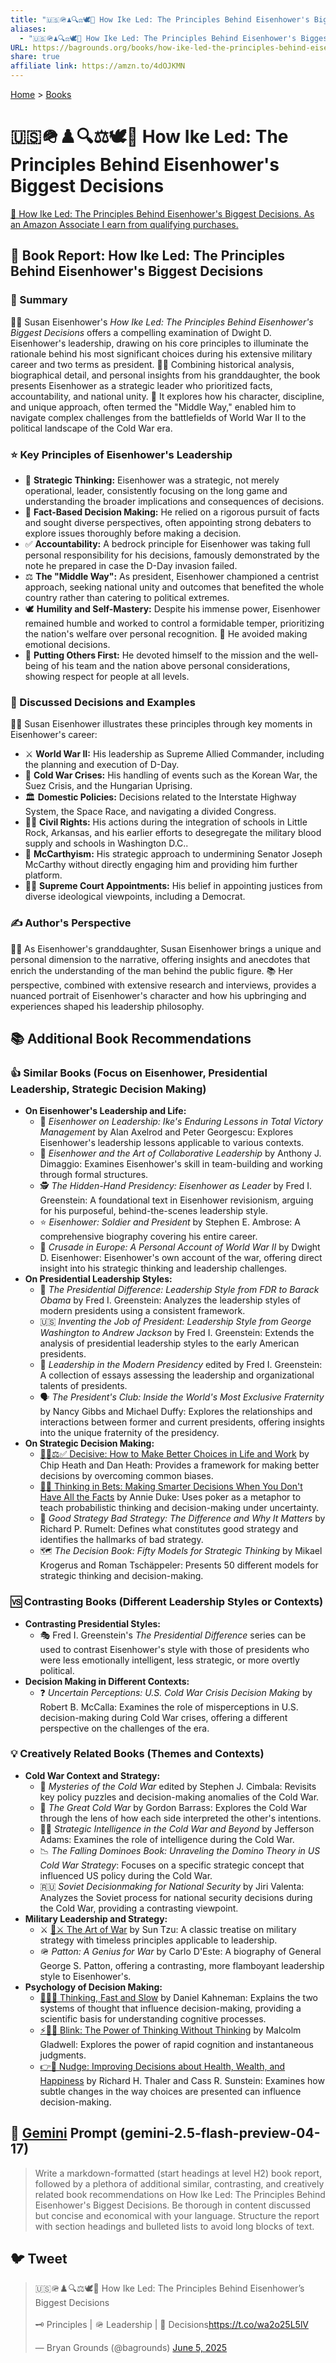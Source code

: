 ```yaml
---
title: "🇺🇸🪖♟️🔍⚖️🕊️🤝 How Ike Led: The Principles Behind Eisenhower's Biggest Decisions"
aliases:
  - "🇺🇸🪖♟️🔍⚖️🕊️🤝 How Ike Led: The Principles Behind Eisenhower's Biggest Decisions"
URL: https://bagrounds.org/books/how-ike-led-the-principles-behind-eisenhowers-biggest-decisions
share: true
affiliate link: https://amzn.to/4dOJKMN
---
```

[Home](../index.md) > [Books](./index.md)  
# 🇺🇸🪖♟️🔍⚖️🕊️🤝 How Ike Led: The Principles Behind Eisenhower's Biggest Decisions  
[🛒 How Ike Led: The Principles Behind Eisenhower's Biggest Decisions. As an Amazon Associate I earn from qualifying purchases.](https://amzn.to/4dOJKMN)  
  
## 📖 Book Report: How Ike Led: The Principles Behind Eisenhower's Biggest Decisions  
  
### 📝 Summary  
  
👩‍🦳 Susan Eisenhower's *How Ike Led: The Principles Behind Eisenhower's Biggest Decisions* offers a compelling examination of Dwight D. Eisenhower's leadership, drawing on his core principles to illuminate the rationale behind his most significant choices during his extensive military career and two terms as president. 🧑‍🎓 Combining historical analysis, biographical detail, and personal insights from his granddaughter, the book presents Eisenhower as a strategic leader who prioritized facts, accountability, and national unity. 🧭 It explores how his character, discipline, and unique approach, often termed the "Middle Way," enabled him to navigate complex challenges from the battlefields of World War II to the political landscape of the Cold War era.  
  
### ⭐ Key Principles of Eisenhower's Leadership  
  
* 🧠 **Strategic Thinking:** Eisenhower was a strategic, not merely operational, leader, consistently focusing on the long game and understanding the broader implications and consequences of decisions.  
* 🔎 **Fact-Based Decision Making:** He relied on a rigorous pursuit of facts and sought diverse perspectives, often appointing strong debaters to explore issues thoroughly before making a decision.  
* ✅ **Accountability:** A bedrock principle for Eisenhower was taking full personal responsibility for his decisions, famously demonstrated by the note he prepared in case the D-Day invasion failed.  
* ⚖️ **The "Middle Way":** As president, Eisenhower championed a centrist approach, seeking national unity and outcomes that benefited the whole country rather than catering to political extremes.  
* 🕊️ **Humility and Self-Mastery:** Despite his immense power, Eisenhower remained humble and worked to control a formidable temper, prioritizing the nation's welfare over personal recognition. 🚫 He avoided making emotional decisions.  
* 🤝 **Putting Others First:** He devoted himself to the mission and the well-being of his team and the nation above personal considerations, showing respect for people at all levels.  
  
### 🤔 Discussed Decisions and Examples  
  
👩‍🏫 Susan Eisenhower illustrates these principles through key moments in Eisenhower's career:  
  
* ⚔️ **World War II:** His leadership as Supreme Allied Commander, including the planning and execution of D-Day.  
* 🥶 **Cold War Crises:** His handling of events such as the Korean War, the Suez Crisis, and the Hungarian Uprising.  
* 🏛️ **Domestic Policies:** Decisions related to the Interstate Highway System, the Space Race, and navigating a divided Congress.  
* ✊🏿 **Civil Rights:** His actions during the integration of schools in Little Rock, Arkansas, and his earlier efforts to desegregate the military blood supply and schools in Washington D.C..  
* 🤫 **McCarthyism:** His strategic approach to undermining Senator Joseph McCarthy without directly engaging him and providing him further platform.  
* 👨‍⚖️ **Supreme Court Appointments:** His belief in appointing justices from diverse ideological viewpoints, including a Democrat.  
  
### ✍️ Author's Perspective  
  
🙋‍♀️ As Eisenhower's granddaughter, Susan Eisenhower brings a unique and personal dimension to the narrative, offering insights and anecdotes that enrich the understanding of the man behind the public figure. 📚 Her perspective, combined with extensive research and interviews, provides a nuanced portrait of Eisenhower's character and how his upbringing and experiences shaped his leadership philosophy.  
  
## 📚 Additional Book Recommendations  
  
### 👍 Similar Books (Focus on Eisenhower, Presidential Leadership, Strategic Decision Making)  
  
* **On Eisenhower's Leadership and Life:**  
    * 👴 *Eisenhower on Leadership: Ike's Enduring Lessons in Total Victory Management* by Alan Axelrod and Peter Georgescu: Explores Eisenhower's leadership lessons applicable to various contexts.  
    * 🤝 *Eisenhower and the Art of Collaborative Leadership* by Anthony J. Dimaggio: Examines Eisenhower's skill in team-building and working through formal structures.  
    * 🕵️ *The Hidden-Hand Presidency: Eisenhower as Leader* by Fred I. Greenstein: A foundational text in Eisenhower revisionism, arguing for his purposeful, behind-the-scenes leadership style.  
    * ⭐ *Eisenhower: Soldier and President* by Stephen E. Ambrose: A comprehensive biography covering his entire career.  
    * 📖 *Crusade in Europe: A Personal Account of World War II* by Dwight D. Eisenhower: Eisenhower's own account of the war, offering direct insight into his strategic thinking and leadership challenges.  
* **On Presidential Leadership Styles:**  
    * 👑 *The Presidential Difference: Leadership Style from FDR to Barack Obama* by Fred I. Greenstein: Analyzes the leadership styles of modern presidents using a consistent framework.  
    * 🇺🇸 *Inventing the Job of President: Leadership Style from George Washington to Andrew Jackson* by Fred I. Greenstein: Extends the analysis of presidential leadership styles to the early American presidents.  
    * 🤝 *Leadership in the Modern Presidency* edited by Fred I. Greenstein: A collection of essays assessing the leadership and organizational talents of presidents.  
    * 🗣️ *The President's Club: Inside the World's Most Exclusive Fraternity* by Nancy Gibbs and Michael Duffy: Explores the relationships and interactions between former and current presidents, offering insights into the unique fraternity of the presidency.  
* **On Strategic Decision Making:**  
    * [🤔💡⚖️✅ Decisive: How to Make Better Choices in Life and Work](./decisive-how-to-make-better-choices-in-life-and-work.md) by Chip Heath and Dan Heath: Provides a framework for making better decisions by overcoming common biases.  
    * [🎲🤔 Thinking in Bets: Making Smarter Decisions When You Don't Have All the Facts](./thinking-in-bets-making-smarter-decisions-when-you-dont-have-all-the-facts.md) by Annie Duke: Uses poker as a metaphor to teach probabilistic thinking and decision-making under uncertainty.  
    * 🎯 *Good Strategy Bad Strategy: The Difference and Why It Matters* by Richard P. Rumelt: Defines what constitutes good strategy and identifies the hallmarks of bad strategy.  
    * 🗺️ *The Decision Book: Fifty Models for Strategic Thinking* by Mikael Krogerus and Roman Tschäppeler: Presents 50 different models for strategic thinking and decision-making.  
  
### 🆚 Contrasting Books (Different Leadership Styles or Contexts)  
  
* **Contrasting Presidential Styles:**  
    * 🎭 Fred I. Greenstein's *The Presidential Difference* series can be used to contrast Eisenhower's style with those of presidents who were less emotionally intelligent, less strategic, or more overtly political.  
* **Decision Making in Different Contexts:**  
    * ❓ *Uncertain Perceptions: U.S. Cold War Crisis Decision Making* by Robert B. McCalla: Examines the role of misperceptions in U.S. decision-making during Cold War crises, offering a different perspective on the challenges of the era.  
  
### 💡 Creatively Related Books (Themes and Contexts)  
  
* **Cold War Context and Strategy:**  
    * 🥶 *Mysteries of the Cold War* edited by Stephen J. Cimbala: Revisits key policy puzzles and decision-making anomalies of the Cold War.  
    * 🧊 *The Great Cold War* by Gordon Barrass: Explores the Cold War through the lens of how each side interpreted the other's intentions.  
    * 🕵️‍♂️ *Strategic Intelligence in the Cold War and Beyond* by Jefferson Adams: Examines the role of intelligence during the Cold War.  
    * 📉 *The Falling Dominoes Book: Unraveling the Domino Theory in US Cold War Strategy*: Focuses on a specific strategic concept that influenced US policy during the Cold War.  
    * 🇷🇺 *Soviet Decisionmaking for National Security* by Jiri Valenta: Analyzes the Soviet process for national security decisions during the Cold War, providing a contrasting viewpoint.  
* **Military Leadership and Strategy:**  
    * ⚔️ [🎨⚔️ The Art of War](./the-art-of-war.md) by Sun Tzu: A classic treatise on military strategy with timeless principles applicable to leadership.  
    * 🪖 *Patton: A Genius for War* by Carlo D'Este: A biography of General George S. Patton, offering a contrasting, more flamboyant leadership style to Eisenhower's.  
* **Psychology of Decision Making:**  
    * [🤔🐇🐢 Thinking, Fast and Slow](./thinking-fast-and-slow.md) by Daniel Kahneman: Explains the two systems of thought that influence decision-making, providing a scientific basis for understanding cognitive processes.  
    * [⚡🚫💭 Blink: The Power of Thinking Without Thinking](./blink-the-power-of-thinking-without-thinking.md) by Malcolm Gladwell: Explores the power of rapid cognition and instantaneous judgments.  
    * [👉🤏 Nudge: Improving Decisions about Health, Wealth, and Happiness](./nudge.md) by Richard H. Thaler and Cass R. Sunstein: Examines how subtle changes in the way choices are presented can influence decision-making.  
  
## 💬 [Gemini](../software/gemini.md) Prompt (gemini-2.5-flash-preview-04-17)  
> Write a markdown-formatted (start headings at level H2) book report, followed by a plethora of additional similar, contrasting, and creatively related book recommendations on How Ike Led: The Principles Behind Eisenhower's Biggest Decisions. Be thorough in content discussed but concise and economical with your language. Structure the report with section headings and bulleted lists to avoid long blocks of text.  
  
## 🐦 Tweet  
<blockquote class="twitter-tweet" data-theme="dark"><p lang="en" dir="ltr">🇺🇸🪖♟️🔍⚖️🕊️🤝 How Ike Led: The Principles Behind Eisenhower’s Biggest Decisions<br><br>🗝️ Principles | 🪖 Leadership | 🤔 Decisions<a href="https://t.co/wa2o25L5lV">https://t.co/wa2o25L5lV</a></p>&mdash; Bryan Grounds (@bagrounds) <a href="https://twitter.com/bagrounds/status/1930658046415675889?ref_src=twsrc%5Etfw">June 5, 2025</a></blockquote> <script async src="https://platform.twitter.com/widgets.js" charset="utf-8"></script>